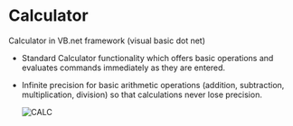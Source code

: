 # Calculator
Calculator in VB.net framework (visual basic dot net)
<script src="https://gist.github.com/420projects/c625ac1955582ebf4b41655234a8285b.js"></script>
- Standard Calculator functionality which offers basic operations and evaluates commands immediately as they are entered.
- Infinite precision for basic arithmetic operations (addition, subtraction, multiplication, division) so that calculations never lose precision.
 
     ![CALC](https://user-images.githubusercontent.com/87913082/162619061-2233175e-b831-4bcf-9720-956cf9e05df8.PNG)
